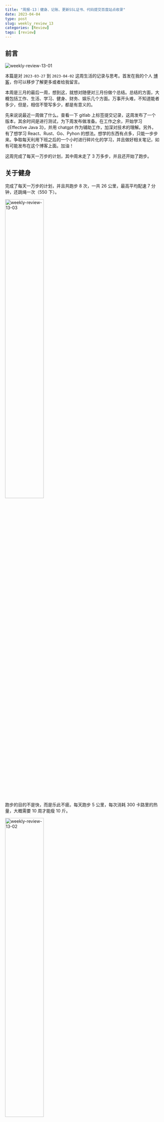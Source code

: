 ```yaml
---
title: "周报-13｜健身、记账、更新SSL证书、代码提交百度站点收录"
date: 2023-04-04
type: post
slug: weekly_review_13
categories: [Review]
tags: [review]
---
```


## 前言

![weekly-review-13-01](/images/weekly-review-13-01.webp)

本篇是对 `2023-03-27` 到 `2023-04-02` 这周生活的记录与思考。首发在我的个人 [博客](https://blog.chensoul.cc/)，你可以移步了解更多或者给我留言。

本周是三月的最后一周，想到这，就想对随便对三月份做个总结。总结的方面，大概包括工作、生活、学习、健身、财务、娱乐几个方面。万事开头难，不知道能者多少，但是，相信不管写多少，都是有意义的。

先来说说最近一周做了什么。查看一下 gitlab 上标签提交记录，这周发布了一个版本，其余时间是进行测试，为下周发布做准备。在工作之余，开始学习《Effective Java 3》，并用 chatgpt 作为辅助工作，加深对技术的理解。另外，有了想学习 React、Rust、Go、Pyhon 的想法。想学的东西有点多，只能一步步来。争取每天利用下班之后的一个小时进行碎片化的学习，并且做好相关笔记，如有可能发布在这个博客上面。加油！

这周完成了每天一万步的计划，其中周末走了 3 万多步，并且还开始了跑步。

## 关于健身

完成了每天一万步的计划，并且共跑步 8 次，一共 26 公里，最高平均配速 7 分钟，还跳绳一次（550 下）。

<img src="/images/weekly-review-13-03.webp" alt="weekly-review-13-03" style="width:50%;" />

跑步的目的不是快，而是乐此不疲。每天跑步 5 公里，每次消耗 300 卡路里的热量，大概需要 10 周才能瘦 10 斤。

<img src="/images/weekly-review-13-02.webp" alt="weekly-review-13-02" style="width:50%;" />

光靠走路和跑步，想在 4 月完成瘦 10 斤的目标，应该是不可能的，打算辅助间歇性断食，看下效果。

> 跑步是一种有氧运动，可以促进身体代谢，消耗体内的脂肪和热量，达到减肥的效果。但是减肥的效果受到很多因素的影响，如个人的体重、身高、年龄、性别、饮食习惯、跑步强度、频率和时长等。
>
> 通常来说，减肥的基本原理是消耗更多的热量，从而达到体重减轻的效果。每天跑步 5 公里的运动量相对较小，一般在一个小时左右可以完成。如果每天坚持跑步，同时注意饮食控制，增加其他有氧运动和合理的休息，可能会在几个月内看到一定的减肥效果。
>
> 根据一般的减肥经验，每消耗 3500 卡路里的热量就可以减少一斤体重。假设每次跑步消耗 300 卡路里的热量，那么每天跑步 5 公里约消耗 300 ~ 400 卡路里的热量。如果每天坚持跑步，并且保持每天消耗 300 ~ 400 卡路里的热量，那么大约需要 10 周时间才能减少 10 斤体重。

## 关于记账

上周开始，在寻找一个记账的 APP，想开始记录每天的收入与支出。当然，更多的应该是支出了。现在，大环境不行，公司裁员不停，必须要开源节流，手上储备足够的现金。

找来找去，发现微信里没有有个『微信记账本』小程序就可以在微信里自动记账，也支持手动记账。于是，这周试了一下这个小程序，并有意的控制自己每天的输出。因为每天都有带饭，这样中饭就不用花钱了；早餐呢，是泡之前买的黑芝麻糊喝，省去了早餐费用。结果是，这周的支出只有 4.5 元。一次是早上买了一本豆浆，一次是早上跑步怕迟到就骑了一次动感单车。

<img src="/images/weekly-review-13-05.webp" alt="weekly-review-13-05" style="width:50%;" />

正好三月结束了，查看了一下三月的支出报表。总的来说，三月支出的有点多，超乎了我的想象。如果每个月都是支出这么多，那以后的零花钱就不够用了。还是要勒紧裤腰带过日子啊。

<img src="/images/weekly-review-13-04.webp" alt="weekly-review-13-04" style="width:50%;" />

## 更新 SSL 证书

安装 acme.sh

```bash
curl https://get.acme.sh | sh -s email=chensoul.eth@gmail.com
```

**我的域名托管在 cloudflare**，故需要获取 [cloudflare API key](https://dash.cloudflare.com/profile/api-tokens)，在 `API 令牌` 页面，点击查看 `Global API Key`。

![weekly-review-13-06](/images/weekly-review-13-06.webp)

保存 `CF_Key` 和 `CF_Email`：

```bash
export CF_Key="cloudflare 中查看你的 key"
export CF_Email="chensoul.eth@gmail.com"
```

生成证书，并重启 nginx：

```bash
acme.sh --issue -d "chensoul.cc" -d "*.chensoul.cc" --dns dns_cf \
--cert-file      /usr/local/nginx/ssl/chensoul.cc.cer  \
--key-file       /usr/local/nginx/ssl/chensoul.cc.key  \
--fullchain-file /usr/local/nginx/ssl/fullchain.cer \
--reloadcmd "nginx -s reload"
```

移除域名证书自动更新

```bash
acme.sh --remove -d chensoul.cc -d "*.chensoul.cc"
```

## 百度站点收录

参考 [向百度主动推送网站链接](https://ifttl.com/push-urls-to-baidu/) 使用脚本定时推送网站链接到百度站点。对 `push_to_baidu.sh` 脚本的 parse 方法做了如下修改，以解决 `xmllint 解析带有命名空间的 xml 文件报错` 的问题。

```bash
function parse {
    local file=$1
    echo $file
    $XMLLINT --format --xpath "//*[local-name()='loc' and namespace-uri()='http://www.sitemaps.org/schemas/sitemap/0.9']/text()" "$file" | sed -e 's/https/\nhttps/g' > "$URL_TEMP"
    echo $URL_TEMP
}
```

## 工作

### Effective Java 3 笔记

请参考 [《Effective Java 3》笔记：使用构造器代替构造函数](/posts/2023/04/03/builder-instead-of-constructors/)

### Rust

因为对 [Tauri](https://tauri.app/) 这个 GUI 框架挺感兴趣，所以我开始学习 Rust 了，目前在参考 https://rustwiki.org/ 上的 [通过例子学 Rust](https://rustwiki.org/zh-CN/rust-by-example/) 和 [Rust 程序设计语言](https://rustwiki.org/zh-CN/book/) 学习 Rust。

## 好物分享

虽然大部分有意思的内容会分享在 『[ChenSoul Share](https://t.me/chensouls)』Telegram 频道，不过还是挑选一部分在这里列举一下，感觉更像一个 newsletter 了。

### 一些文章

- [Go wasm 使用：Go 代码编译成 WebAssembly 及调用](https://www.lijiaocn.com/%E7%BC%96%E7%A8%8B/2023/03/28/go-wasm-usage.html)
- [失业三个月，我都干了啥？](https://ourai.ws/posts/what-i-have-done-in-2023-q1/)
- [介绍一下 gitea 的 action](https://www.bboy.app/2023/04/04/%E4%BB%8B%E7%BB%8D%E4%B8%80%E4%B8%8Bgitea%E7%9A%84action/)

- [作为绝对初学者学习 Web 开发](https://blog.p2hp.com/archives/10711)

### 一些工具

- 数据统计分析：[https://usefathom.com](https://usefathom.com/)
- Cloudflare 图床：[Cloudflare Images](https://www.cloudflare.com/zh-cn/products/cloudflare-images/)
- Java 单元测试插件：[Squaretest for IntelliJ IDEA](https://squaretest.com/)

- 基于标记的科学排版系统：[Typst](https://typst.app/)。可以协同工作，且界面更友好。旨在成为 LaTeX、Word 和 Google Docs 等的替代品。

- 数据可视化资源库：[https://vis.zone/lib/](https://vis.zone/lib/)。网站提供非常全面的可视化图表类型供参考，还收集了很多实现可视化的代码、工具、课程、书籍。

- 一个免费的 chatgpt 在线 web：https://chatbot.theb.ai/#/chat/1002

### 一些视频

以下是最近在看的电视、动画片

-《飚速宅男》第五季。一群高中生骑自行车的热血故事。

-《潘多拉伪造的乐园》。此剧讲述了一名拥有令人称羡生活的女子在恢复过往的记忆后，为保护自己和家人对随意操纵自己命运的人展开报复的故事

以上。
